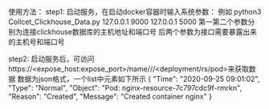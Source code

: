 使用方法：
step1: 启动服务，在启动docker容器时输入系统参数：
例如 python3 Collcet_Clickhouse_Data.py 127.0.0.1 9000 127.0.0.1 5000
第一第二个参数分别为连接clickhouse数据库的主机地址和端口号
后两个参数为接口需要暴露出来的主机号和端口号

step2: 启动服务后，可访问https://<expose_host:expose_port>/name/<clustername>/<namespaceName>/<deployment/rs/pod>来获取数据
数据为json格式，一个list中元素如下所示
{
    "Time": "2020-09-25 09:01:02",
    "Type": "Normal",
    "Object": "Pod: nginx-resource-7c797cdc9f-rmrkn",
    "Reason": "Created",
    "Message": "Created container nginx"
}
